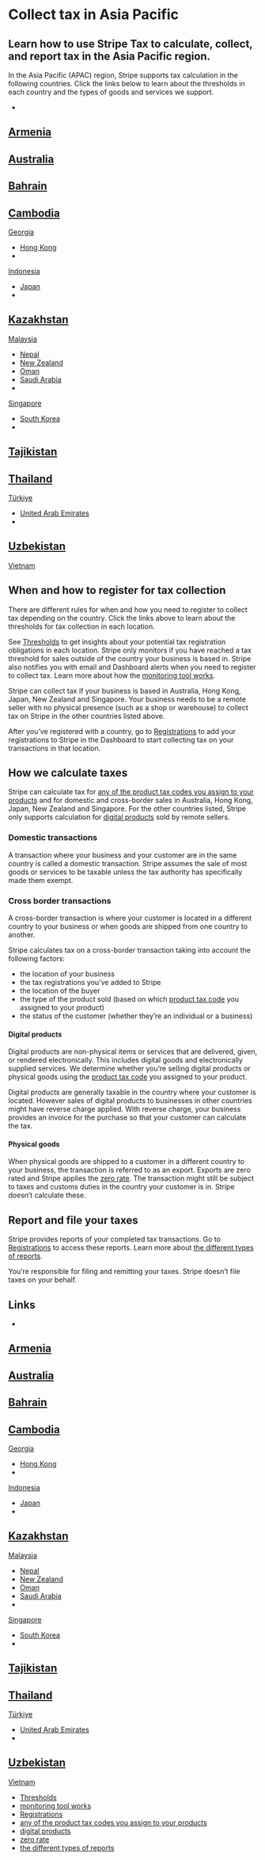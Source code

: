 # Collect tax in Asia Pacific

## Learn how to use Stripe Tax to calculate, collect, and report tax in the Asia Pacific region.

In the Asia Pacific (APAC) region, Stripe supports tax calculation in the
following countries. Click the links below to learn about the thresholds in each
country and the types of goods and services we support.

-
[Armenia](https://docs.stripe.com/tax/supported-countries/asia-pacific/armenia)
-
[Australia](https://docs.stripe.com/tax/supported-countries/asia-pacific/australia)
-
[Bahrain](https://docs.stripe.com/tax/supported-countries/asia-pacific/bahrain)
-
[Cambodia](https://docs.stripe.com/tax/supported-countries/asia-pacific/cambodia)
-
[Georgia](https://docs.stripe.com/tax/supported-countries/asia-pacific/georgia)
- [Hong
Kong](https://docs.stripe.com/tax/supported-countries/asia-pacific/hong-kong)
-
[Indonesia](https://docs.stripe.com/tax/supported-countries/asia-pacific/indonesia)
- [Japan](https://docs.stripe.com/tax/supported-countries/asia-pacific/japan)
-
[Kazakhstan](https://docs.stripe.com/tax/supported-countries/asia-pacific/kazakhstan)
-
[Malaysia](https://docs.stripe.com/tax/supported-countries/asia-pacific/malaysia)
- [Nepal](https://docs.stripe.com/tax/supported-countries/asia-pacific/nepal)
- [New
Zealand](https://docs.stripe.com/tax/supported-countries/asia-pacific/new-zealand)
- [Oman](https://docs.stripe.com/tax/supported-countries/asia-pacific/oman)
- [Saudi
Arabia](https://docs.stripe.com/tax/supported-countries/asia-pacific/saudi-arabia)
-
[Singapore](https://docs.stripe.com/tax/supported-countries/asia-pacific/singapore)
- [South
Korea](https://docs.stripe.com/tax/supported-countries/asia-pacific/south-korea)
-
[Tajikistan](https://docs.stripe.com/tax/supported-countries/asia-pacific/tajikistan)
-
[Thailand](https://docs.stripe.com/tax/supported-countries/asia-pacific/thailand)
-
[Türkiye](https://docs.stripe.com/tax/supported-countries/asia-pacific/turkiye)
- [United Arab
Emirates](https://docs.stripe.com/tax/supported-countries/asia-pacific/united-arab-emirates)
-
[Uzbekistan](https://docs.stripe.com/tax/supported-countries/asia-pacific/uzbekistan)
-
[Vietnam](https://docs.stripe.com/tax/supported-countries/asia-pacific/vietnam)

## When and how to register for tax collection

There are different rules for when and how you need to register to collect tax
depending on the country. Click the links above to learn about the thresholds
for tax collection in each location.

See [Thresholds](https://dashboard.stripe.com/tax/thresholds) to get insights
about your potential tax registration obligations in each location. Stripe only
monitors if you have reached a tax threshold for sales outside of the country
your business is based in. Stripe also notifies you with email and Dashboard
alerts when you need to register to collect tax. Learn more about how the
[monitoring tool works](https://docs.stripe.com/tax/monitoring).

Stripe can collect tax if your business is based in Australia, Hong Kong, Japan,
New Zealand and Singapore. Your business needs to be a remote seller with no
physical presence (such as a shop or warehouse) to collect tax on Stripe in the
other countries listed above.

After you’ve registered with a country, go to
[Registrations](https://dashboard.stripe.com/tax/registrations) to add your
registrations to Stripe in the Dashboard to start collecting tax on your
transactions in that location.

## How we calculate taxes

Stripe can calculate tax for [any of the product tax codes you assign to your
products](https://docs.stripe.com/tax/tax-codes) and for domestic and
cross-border sales in Australia, Hong Kong, Japan, New Zealand and Singapore.
For the other countries listed, Stripe only supports calculation for [digital
products](https://docs.stripe.com/tax/tax-codes?type=digital) sold by remote
sellers.

### Domestic transactions

A transaction where your business and your customer are in the same country is
called a domestic transaction. Stripe assumes the sale of most goods or services
to be taxable unless the tax authority has specifically made them exempt.

### Cross border transactions

A cross-border transaction is where your customer is located in a different
country to your business or when goods are shipped from one country to another.

Stripe calculates tax on a cross-border transaction taking into account the
following factors:

- the location of your business
- the tax registrations you’ve added to Stripe
- the location of the buyer
- the type of the product sold (based on which [product tax
code](https://docs.stripe.com/tax/tax-codes) you assigned to your product)
- the status of the customer (whether they’re an individual or a business)

#### Digital products

Digital products are non-physical items or services that are delivered, given,
or rendered electronically. This includes digital goods and electronically
supplied services. We determine whether you’re selling digital products or
physical goods using the [product tax
code](https://docs.stripe.com/tax/tax-codes) you assigned to your product.

Digital products are generally taxable in the country where your customer is
located. However sales of digital products to businesses in other countries
might have reverse charge applied. With reverse charge, your business provides
an invoice for the purchase so that your customer can calculate the tax.

#### Physical goods

When physical goods are shipped to a customer in a different country to your
business, the transaction is referred to as an export. Exports are zero rated
and Stripe applies the [zero rate](https://docs.stripe.com/tax/zero-tax). The
transaction might still be subject to taxes and customs duties in the country
your customer is in. Stripe doesn’t calculate these.

## Report and file your taxes

Stripe provides reports of your completed tax transactions. Go to
[Registrations](https://dashboard.stripe.com/tax/registrations) to access these
reports. Learn more about [the different types of
reports](https://docs.stripe.com/tax/reports).

You’re responsible for filing and remitting your taxes. Stripe doesn’t file
taxes on your behalf.

## Links

-
[Armenia](https://docs.stripe.com/tax/supported-countries/asia-pacific/armenia)
-
[Australia](https://docs.stripe.com/tax/supported-countries/asia-pacific/australia)
-
[Bahrain](https://docs.stripe.com/tax/supported-countries/asia-pacific/bahrain)
-
[Cambodia](https://docs.stripe.com/tax/supported-countries/asia-pacific/cambodia)
-
[Georgia](https://docs.stripe.com/tax/supported-countries/asia-pacific/georgia)
- [Hong
Kong](https://docs.stripe.com/tax/supported-countries/asia-pacific/hong-kong)
-
[Indonesia](https://docs.stripe.com/tax/supported-countries/asia-pacific/indonesia)
- [Japan](https://docs.stripe.com/tax/supported-countries/asia-pacific/japan)
-
[Kazakhstan](https://docs.stripe.com/tax/supported-countries/asia-pacific/kazakhstan)
-
[Malaysia](https://docs.stripe.com/tax/supported-countries/asia-pacific/malaysia)
- [Nepal](https://docs.stripe.com/tax/supported-countries/asia-pacific/nepal)
- [New
Zealand](https://docs.stripe.com/tax/supported-countries/asia-pacific/new-zealand)
- [Oman](https://docs.stripe.com/tax/supported-countries/asia-pacific/oman)
- [Saudi
Arabia](https://docs.stripe.com/tax/supported-countries/asia-pacific/saudi-arabia)
-
[Singapore](https://docs.stripe.com/tax/supported-countries/asia-pacific/singapore)
- [South
Korea](https://docs.stripe.com/tax/supported-countries/asia-pacific/south-korea)
-
[Tajikistan](https://docs.stripe.com/tax/supported-countries/asia-pacific/tajikistan)
-
[Thailand](https://docs.stripe.com/tax/supported-countries/asia-pacific/thailand)
-
[Türkiye](https://docs.stripe.com/tax/supported-countries/asia-pacific/turkiye)
- [United Arab
Emirates](https://docs.stripe.com/tax/supported-countries/asia-pacific/united-arab-emirates)
-
[Uzbekistan](https://docs.stripe.com/tax/supported-countries/asia-pacific/uzbekistan)
-
[Vietnam](https://docs.stripe.com/tax/supported-countries/asia-pacific/vietnam)
- [Thresholds](https://dashboard.stripe.com/tax/thresholds)
- [monitoring tool works](https://docs.stripe.com/tax/monitoring)
- [Registrations](https://dashboard.stripe.com/tax/registrations)
- [any of the product tax codes you assign to your
products](https://docs.stripe.com/tax/tax-codes)
- [digital products](https://docs.stripe.com/tax/tax-codes?type=digital)
- [zero rate](https://docs.stripe.com/tax/zero-tax)
- [the different types of reports](https://docs.stripe.com/tax/reports)